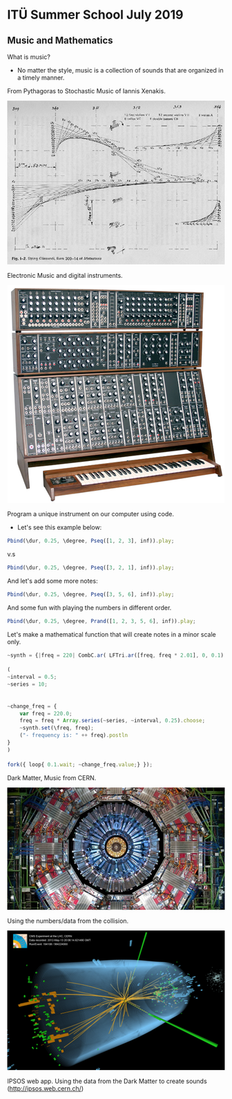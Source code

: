 # ITÜ Summer School July 2019
## Music and Mathematics

What is music?

+ No matter the style, music is a collection of sounds that
are organized in a timely manner.

From Pythagoras to Stochastic Music of Iannis Xenakis.

![](./images/metastasis.png)

Electronic Music and digital instruments.

![](./images/analogsynth.png)

Program a unique instrument on our computer using code.

+ Let's see this example below:

```js
Pbind(\dur, 0.25, \degree, Pseq([1, 2, 3], inf)).play;
```
v.s
```js
Pbind(\dur, 0.25, \degree, Pseq([3, 2, 1], inf)).play;
```

And let's add some more notes:
```js
Pbind(\dur, 0.25, \degree, Pseq([3, 5, 6], inf)).play;
```

And some fun with playing the numbers in different order.

```js
Pbind(\dur, 0.25, \degree, Prand([1, 2, 3, 5, 6], inf)).play;
```

Let's make a mathematical function that will create notes in a minor
scale only.

```js
~synth = {|freq = 220| CombC.ar( LFTri.ar([freq, freq * 2.01], 0, 0.1) )}.play;

(
~interval = 0.5;
~series = 10;


~change_freq = {
	var freq = 220.0;
	freq = freq * Array.series(~series, ~interval, 0.25).choose;
	~synth.set(\freq, freq);
	("- frequency is: " ++ freq).postln
}
)

fork({ loop{ 0.1.wait; ~change_freq.value;} });
```

Dark Matter, Music from CERN.

![](./images/cms-detector.jpg)

Using the numbers/data from the collision.

![](./images/cms-event.jpg)

IPSOS web app. Using the data from the Dark Matter to create sounds
(http://ipsos.web.cern.ch/)
